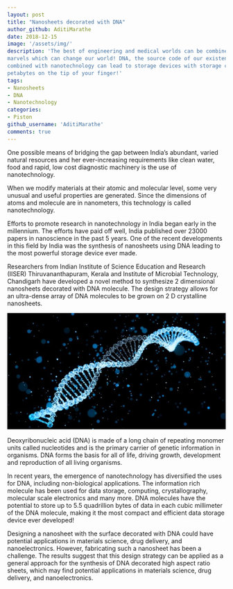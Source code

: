 ```yaml
---
layout: post
title: "Nanosheets decorated with DNA"
author_github: AditiMarathe
date: 2018-12-15
image: '/assets/img/'
description: 'The best of engineering and medical worlds can be combined to create
marvels which can change our world! DNA, the source code of our existence, when
combined with nanotechnology can lead to storage devices with storage capacity in
petabytes on the tip of your finger!'
tags:
- Nanosheets
- DNA
- Nanotechnology
categories:
- Piston
github_username: 'AditiMarathe'
comments: true
---
```


One possible means of bridging the gap between India’s abundant, varied natural resources and her ever-increasing requirements like clean water, food and rapid, low cost diagnostic machinery is the use of nanotechnology.

When we modify materials at their atomic and molecular level, some very unusual and useful properties are generated. Since the dimensions of atoms and molecule are in nanometers, this technology is called nanotechnology.

Efforts to promote research in nanotechnology in India began early in the millennium. The efforts have paid off well, India published over 23000 papers in nanoscience in the past 5 years. One of the recent developments in this field by India was the synthesis of nanosheets using DNA leading to the most powerful storage device ever made.

Researchers from Indian Institute of Science Education and Research (IISER) Thiruvananthapuram, Kerala and Institute of Microbial Technology, Chandigarh have developed a novel method to synthesize 2 dimensional nanosheets decorated with DNA molecule. The design strategy allows for an ultra-dense array of DNA molecules to be grown on 2 D crystalline nanosheets.

![DNA](/blog/assets/img/nanosheets-decorated-with-dna/dna.jpg "DNA")

Deoxyribonucleic acid (DNA) is made of a long chain of repeating monomer units called nucleotides and is the primary carrier of genetic information in organisms. DNA forms the basis for all of life, driving growth, development and reproduction of all living organisms.

In recent years, the emergence of nanotechnology has diversified the uses for DNA, including non-biological applications. The information rich molecule has been used for data storage, computing, crystallography, molecular scale electronics and many more. DNA molecules have the potential to store up to 5.5 quadrillion bytes of data in each cubic millimeter of the DNA molecule, making it the most compact and efficient data storage device ever developed!

Designing a nanosheet with the surface decorated with DNA could have potential applications in materials science, drug delivery, and nanoelectronics. However, fabricating such a nanosheet has been a challenge. The results suggest that this design strategy can be applied as a general approach for the synthesis of DNA decorated high aspect ratio sheets, which may find potential applications in materials science, drug delivery, and nanoelectronics.